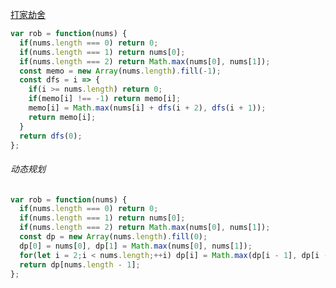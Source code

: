 [打家劫舍](https://leetcode.cn/problems/house-robber/description/?envType=study-plan-v2&envId=top-100-liked)

```javascript
var rob = function(nums) {
  if(nums.length === 0) return 0;
  if(nums.length === 1) return nums[0];
  if(nums.length === 2) return Math.max(nums[0], nums[1]);
  const memo = new Array(nums.length).fill(-1);
  const dfs = i => {
    if(i >= nums.length) return 0;
    if(memo[i] !== -1) return memo[i];
    memo[i] = Math.max(nums[i] + dfs(i + 2), dfs(i + 1));
    return memo[i];
  }  
  return dfs(0);
};
```

###### 动态规划

```javascript
var rob = function(nums) {
  if(nums.length === 0) return 0;
  if(nums.length === 1) return nums[0];
  if(nums.length === 2) return Math.max(nums[0], nums[1]);
  const dp = new Array(nums.length).fill(0);
  dp[0] = nums[0], dp[1] = Math.max(nums[0], nums[1]); 
  for(let i = 2;i < nums.length;++i) dp[i] = Math.max(dp[i - 1], dp[i - 2] + nums[i]);
  return dp[nums.length - 1];
};
```
